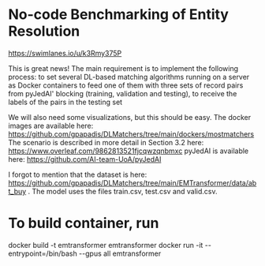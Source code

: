 # No-code Benchmarking of Entity Resolution

https://swimlanes.io/u/k3Rmy375P

This is great news! The main requirement is to implement the following process:
    to set several DL-based matching algorithms running on a server as Docker containers
    to feed one of them with three sets of record pairs from pyJedAI' blocking (training, validation and testing), 
    to receive the labels of the pairs in the testing set

We will also need some visualizations, but this should be easy.
The docker images are available here: https://github.com/gpapadis/DLMatchers/tree/main/dockers/mostmatchers
The scenario is described in more detail in Section 3.2 here: https://www.overleaf.com/9862813521fjcqwzqnbmxc
pyJedAI is available here: https://github.com/AI-team-UoA/pyJedAI

I forgot to mention that the dataset is here: https://github.com/gpapadis/DLMatchers/tree/main/EMTransformer/data/abt_buy . The model uses the files train.csv, test.csv and valid.csv.

# To build container, run

docker build -t emtransformer emtransformer
docker run -it --entrypoint=/bin/bash --gpus all  emtransformer
